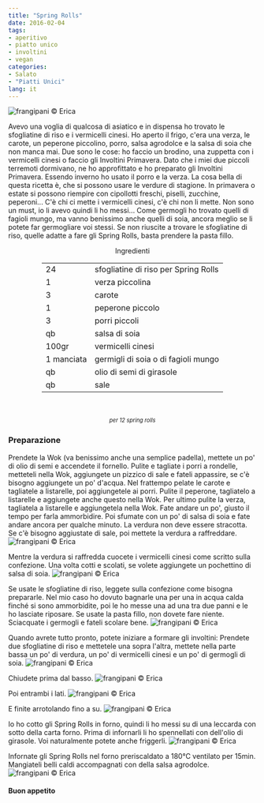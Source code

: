 ```yaml
---
title: "Spring Rolls"
date: 2016-02-04
tags:
- aperitivo
- piatto unico
- involtini
- vegan
categories:
- Salato
- "Piatti Unici"
lang: it
---
```

![](header.jpg "frangipani © Erica")

Avevo una voglia di qualcosa di asiatico e in dispensa ho trovato le sfogliatine di riso e i vermicelli cinesi. Ho aperto il frigo, c'era una verza, le carote, un peperone piccolino, porro, salsa agrodolce e la salsa di soia che non manca mai. Due sono le cose: ho faccio un brodino, una zuppetta con i vermicelli cinesi o faccio gli Involtini Primavera. Dato che i miei due piccoli terremoti dormivano, ne ho approfittato e ho preparato gli Involtini Primavera. Essendo inverno ho usato il porro e la verza. La cosa bella di questa ricetta è, che si possono usare le verdure di stagione. In primavera o estate si possono riempire con cipollotti freschi, piselli, zucchine, peperoni... C'è chi ci mette i vermicelli cinesi, c'è chi non li mette. Non sono un must, io li avevo quindi li ho messi... Come germogli ho trovato quelli di fagioli mungo, ma vanno benissimo anche quelli di soia, ancora meglio se li potete far germogliare voi stessi. Se non riuscite a trovare le sfogliatine di riso, quelle adatte a fare gli Spring Rolls, basta prendere la pasta fillo.


<div id="wrapper" style="text-align: center">
  <div id="yourdiv" style="display: inline-block;">
    <div class="ingredients">
      <div class="ingredients-title">Ingredienti</div>
      <table>
        <tbody>
          </tr>
          <tr>
            <td>24</td>
            <td>sfogliatine di riso per Spring Rolls</td>
          </tr>
          <tr>
            <td>1</td>
            <td>verza piccolina</td>
          </tr>
          <tr>
            <td>3</td>
            <td>carote</td>
          </tr>
          <tr>
            <td>1</td>
            <td>peperone piccolo</td>
          </tr>
          <tr>
            <td>3</td>
            <td>porri piccoli</td>
          </tr>
          <tr>
            <td>qb</td>
            <td>salsa di soia</td>
          </tr>
          <tr>
            <td>100gr</td>
            <td>vermicelli cinesi</td>
          </tr>
          <tr>
            <td>1 manciata</td>
            <td>germigli di soia o di fagioli mungo</td>
          </tr>
          <tr>
            <td>qb</td>
            <td>olio di semi di girasole</td>
          </tr>
          <tr>
            <td>qb</td>
            <td>sale</td>  
          </tr>
        </tbody>
      </table>
      <br></br>
      <i class="pull-right" style="font-size: 80%;">per 12 spring rolls</i>
    </div>
  </div>
</div>


<h3>
  <font color="grey">
    <i class="fa fa-cogs"></i>
  </font> Preparazione
</h3>

Prendete la Wok (va benissimo anche una semplice padella), mettete un po' di olio di semi e accendete il fornello. Pulite e tagliate i porri a rondelle, metteteli nella Wok, aggiungete un pizzico di sale e fateli appassire, se c'è bisogno aggiungete un po' d'acqua. Nel frattempo pelate le carote e tagliatele a listarelle, poi aggiungetele ai porri. Pulite il peperone, tagliatelo a listarelle e aggiungete anche questo nella Wok. Per ultimo pulite la verza, tagliatela a listarelle e aggiungetela nella Wok. Fate andare un po', giusto il tempo per farla ammorbidire. Poi sfumate con un po' di salsa di soia e fate andare ancora per qualche minuto. La verdura non deve essere stracotta. Se c'è bisogno aggiustate di sale, poi mettete la verdura a raffreddare.
![](verdura.jpg "frangipani © Erica")

Mentre la verdura si raffredda cuocete i vermicelli cinesi come scritto sulla confezione. Una volta cotti e scolati, se volete aggiungete un pochettino di salsa di soia.
![](vermicelli.jpg "frangipani © Erica")

Se usate le sfogliatine di riso, leggete sulla confezione come bisogna prepararle. Nel mio caso ho dovuto bagnarle una per una in acqua calda finché si sono ammorbidite, poi le ho messe una ad una tra due panni e le ho lasciate riposare. Se usate la pasta fillo, non dovete fare niente. Sciacquate i germogli e fateli scolare bene.
![](germogli.jpg "frangipani © Erica")

Quando avrete tutto pronto, potete iniziare a formare gli involtini: Prendete due sfogliatine di riso e mettetele una sopra l'altra, mettete nella parte bassa un po' di verdura, un po' di vermicelli cinesi e un po' di germogli di soia.
![](chiudere1.jpg "frangipani © Erica")

Chiudete prima dal basso.
![](chiudere2.jpg "frangipani © Erica")

Poi entrambi i lati.
![](chiudere3.jpg "frangipani © Erica")

E finite arrotolando fino a su.
![](chiuso.jpg "frangipani © Erica")

Io ho cotto gli Spring Rolls in forno, quindi li ho messi su di una leccarda con sotto della carta forno. Prima di infornarli li ho spennellati con dell'olio di girasole. Voi naturalmente potete anche friggerli.
![](teglia.jpg "frangipani © Erica")

Infornate gli Spring Rolls nel forno preriscaldato a 180°C ventilato per 15min. Mangiateli belli caldi accompagnati con della salsa agrodolce.
![](risultato.jpg "frangipani © Erica")



<h4>Buon appetito
  <font color="red">
    <i class="fa fa-smile-o"></i>
  </font>
</h4>
